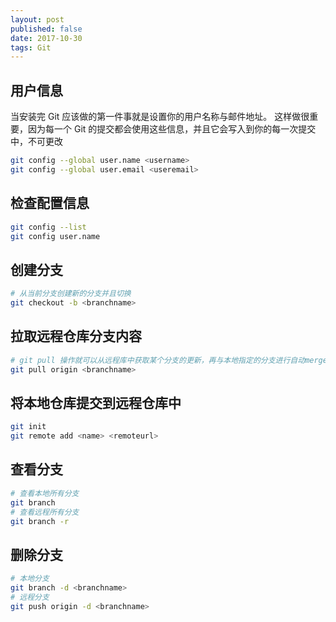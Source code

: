 ```yaml
---
layout: post
published: false
date: 2017-10-30
tags: Git
---
```


## 用户信息

当安装完 Git 应该做的第一件事就是设置你的用户名称与邮件地址。 这样做很重要，因为每一个 Git 的提交都会使用这些信息，并且它会写入到你的每一次提交中，不可更改

```sh
git config --global user.name <username>
git config --global user.email <useremail>
```

## 检查配置信息

```sh
git config --list
git config user.name
```

## 创建分支　
```sh
# 从当前分支创建新的分支并且切换
git checkout -b <branchname>
```

 ## 拉取远程仓库分支内容

```sh
# git pull 操作就可以从远程库中获取某个分支的更新，再与本地指定的分支进行自动merge(即使本地不存在这个分支)
git pull origin <branchname>
```
 
 ## 将本地仓库提交到远程仓库中

```sh
git init
git remote add <name> <remoteurl>
```


## 查看分支

```sh
# 查看本地所有分支 
git branch
# 查看远程所有分支
git branch -r
```
## 删除分支

```sh
# 本地分支
git branch -d <branchname>
# 远程分支
git push origin -d <branchname>
```